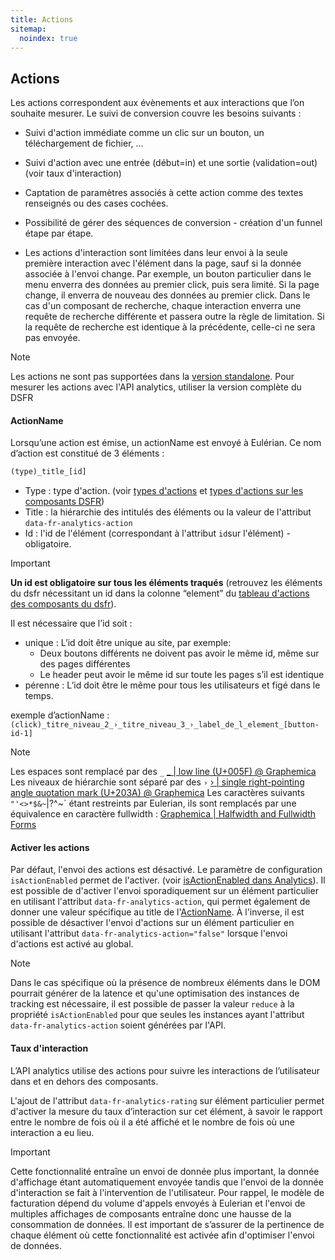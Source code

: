 ```yaml
---
title: Actions
sitemap:
  noindex: true
---
```


## Actions

Les actions correspondent aux évènements et aux interactions que l’on souhaite mesurer. Le suivi de conversion couvre les besoins suivants :

* Suivi d'action immédiate comme un clic sur un bouton, un téléchargement de fichier, …

* Suivi d'action avec une entrée (début=in) et une sortie (validation=out) (voir taux d'interaction)

* Captation de paramètres associés à cette action comme des textes renseignés ou des cases cochées.

* Possibilité de gérer des séquences de conversion - création d'un funnel étape par étape.

* Les actions d'interaction sont limitées dans leur envoi à la seule première interaction avec l'élément dans la page, sauf si la donnée associée à l'envoi change. Par exemple, un bouton particulier dans le menu enverra des données au premier click, puis sera limité. Si la page change, il enverra de nouveau des données au premier click. Dans le cas d'un composant de recherche, chaque interaction enverra une requête de recherche différente et passera outre la règle de limitation. Si la requête de recherche est identique à la précédente, celle-ci ne sera pas envoyée.

> [!NOTE]
> Les actions ne sont pas supportées dans la [version standalone](../installation/index.md#Version-standalone). Pour mesurer les actions avec l'API analytics, utiliser la version complète du DSFR

#### ActionName

Lorsqu’une action est émise, un actionName est envoyé à Eulérian.
Ce nom d’action est constitué de 3 éléments :

```JavaScript
(type)_title_[id]
```

* Type : type d'action. (voir [types d'actions](custom-actions/index.md#ActionType) et [types d'actions sur les composants DSFR](component-actions/index.md))
* Title : la hiérarchie des intitulés des éléments ou la valeur de l'attribut `data-fr-analytics-action`
* Id : l'id de l'élément (correspondant à l'attribut `id`sur l'élément) - obligatoire.

> [!IMPORTANT]
> **Un id est obligatoire sur tous les éléments traqués** (retrouvez les éléments du dsfr nécessitant un id dans la colonne “element” du [tableau d'actions des composants du dsfr](component-actions/index.md)).
>
>Il est nécessaire que l’id soit :
>
> * unique : L’id doit être unique au site, par exemple:
>   * Deux boutons différents ne doivent pas avoir le même id, même sur des pages différentes
>   * Le header peut avoir le même id sur toute les pages s’il est identique
> * pérenne : L’id doit être le même pour tous les utilisateurs et figé dans le temps.

exemple d’actionName : `(click)_titre_niveau_2_›_titre_niveau_3_›_label_de_l_element_[button-id-1]`

> [!NOTE]
> Les espaces sont remplacé par des `_` [_ | low line (U+005F) @ Graphemica](https://graphemica.com/_)
> Les niveaux de hiérarchie sont séparé par des `›` [› | single right-pointing angle quotation mark (U+203A) @ Graphemica](https://graphemica.com/%E2%80%BA)
> Les caractères suivants `"'<>*$&~`|\?^~` étant restreints par Eulerian, ils sont remplacés par une équivalence en caractère fullwidth : [Graphemica | Halfwidth and Fullwidth Forms](https://graphemica.com/blocks/halfwidth-and-fullwidth-forms)

#### Activer les actions

Par défaut, l'envoi des actions est désactivé. Le paramètre de configuration `isActionEnabled` permet de l'activer. (voir [isActionEnabled dans Analytics](../collector/analytics/index.md#isActionEnabled)).
Il est possible de d'activer l'envoi sporadiquement sur un élément particulier en utilisant l'attribut `data-fr-analytics-action`, qui permet également de donner une valeur spécifique au title de l'[ActionName](#ActionName).
À l'inverse, il est possible de désactiver l'envoi d'actions sur un élément particulier en utilisant l'attribut `data-fr-analytics-action="false"` lorsque l'envoi d'actions est activé au global.

> [!NOTE]
> Dans le cas spécifique où la présence de nombreux éléments dans le DOM pourrait générer de la latence et qu'une optimisation des instances de tracking est nécessaire, il est possible de passer la valeur `reduce` à la propriété `isActionEnabled` pour que seules les instances ayant l'attribut `data-fr-analytics-action` soient générées par l'API.

#### Taux d'interaction

L’API analytics utilise des actions pour suivre les interactions de l’utilisateur dans et en dehors des composants.

L'ajout de l'attribut `data-fr-analytics-rating` sur élément particulier permet d'activer la mesure du taux d’interaction sur cet élément, à savoir le rapport entre le nombre de fois où il a été affiché et le nombre de fois où une interaction a eu lieu.

> [!IMPORTANT]
> Cette fonctionnalité entraîne un envoi de donnée plus important, la donnée d'affichage étant automatiquement envoyée tandis que l'envoi de la donnée d'interaction se fait à l'intervention de l'utilisateur. Pour rappel, le modèle de facturation dépend du volume d'appels envoyés à Eulerian et l'envoi de multiples affichages de composants entraîne donc une hausse de la consommation de données. Il est important de s’assurer de la pertinence de chaque élément où cette fonctionnalité est activée afin d'optimiser l'envoi de données.
